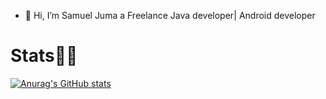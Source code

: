 - 👋 Hi, I’m Samuel Juma a Freelance Java developer| Android developer
# Stats📝📒
[![Anurag's GitHub stats](https://github-readme-stats.vercel.app/api?username=samueljuma)](https://github.com/samueljuma/github-readme-stats)


<!---
samueljuma/samueljuma is a ✨ special ✨ repository because its `README.md` (this file) appears on your GitHub profile.
You can click the Preview link to take a look at your changes.
--->
